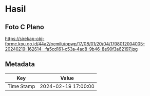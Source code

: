 # Hasil

## Foto C Plano

https://sirekap-obj-formc.kpu.go.id/44a2/pemilu/ppwp/17/08/01/20/04/1708012004005-20240219-162614--fa5cd161-c53a-4ad8-9b46-8e90f3a62197.jpg


## Metadata

| Key        | Value               |
| ---------- | ------------------- |
| Time Stamp | 2024-02-19 17:00:00 |



